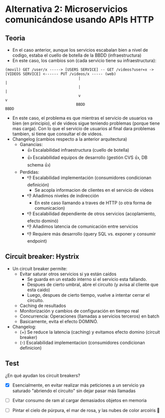 # Alternativa 2: Microservicios comunicándose usando APIs HTTP

## Teoria

* En el caso anterior, aunque los servicios escabalan bien a nivel de codigo, estaba el cuello de botella de la BBDD (infraestructura)
* En este caso, los cambios son (cada servicio tiene su infraestructura):

```
(movil) GET /user/x -----> [USERS SERVICE] -- GET /videos?user=x -> [VIDEOS SERVICE] <------ PUT /videos/x ----- (web)
                                 |                                      |
                                 |                                      |
                                 v                                      v
                                BBDD                                   BBDD
```

 * En este caso, el problema es que mientras el servicio de usuarios va bien (en principio), el de videos sigue teniendo problemas (porque tiene mas carga). Con lo que el servicio de usuarios al final dara problemas tambien, si tiene que consultar el de videos.
 * Changelog (cambios respecto a la anterior arquitectura)
   * Ganancias:
     * 👍 Escalabilidad infraestructura (cuello de botella)
     * 👍 Escalabilidad equipos de desarrollo (gestión CVS 👍, DB schema 👍) 
   * Perdidas:
     * 👎 Escalabilidad implementación (consumidores condicionan definición)
       * Se acopla informacion de clientes en el servicio de videos
     * 👎 Añadimos niveles de indirección
       * En este caso llamando a traves de HTTP (o otra forma de comunicacion)
     * 👎 Escalabilidad dependiente de otros servicios (acoplamiento, efecto dominó)
     * 👎 Añadimos latencia de comunicación entre servicios
     * 👎 Requiere más desarrollo (query SQL vs. exponer y consumir endpoint)
     
## Circuit breaker: Hystrix

* Un circuit breaker permite:
  * Evitar saturar otros servicios si ya están caídos
    * Se guarda en un estado interno si el servicio esta fallando.
    * Despues de cierto umbral, abre el circuito (y avisa al cliente que esta caido)
    * Luego, despues de cierto tiempo, vuelve a intentar cerrar el circuito.
  * Caching de resultados
  * Monitorización y cambios de configuración en tiempo real
  * Concurrencia: Operaciones (llamadas a servicios terceros) en batch
  * Basicamente, evita el efecto DOMINÓ.
* Changelog:
  * (+) Se reduce la latencia (caching) y evitamos efecto domino (circuit breaker)
  * (-) Escalabilidad implementacion (consumidores condicionan definicion)
  
## Test

¿En qué ayudan los circuit breakers?
- [x] Esencialmente, en evitar realizar más peticiones a un servicio ya saturado "abriendo el circuito" sin dejar pasar más llamadas
- [ ] Evitar consumo de ram al cargar demasiados objetos en memoria
- [ ] Pintar el cielo de púrpura, el mar de rosa, y las nubes de color arcoíris 🌈
 
